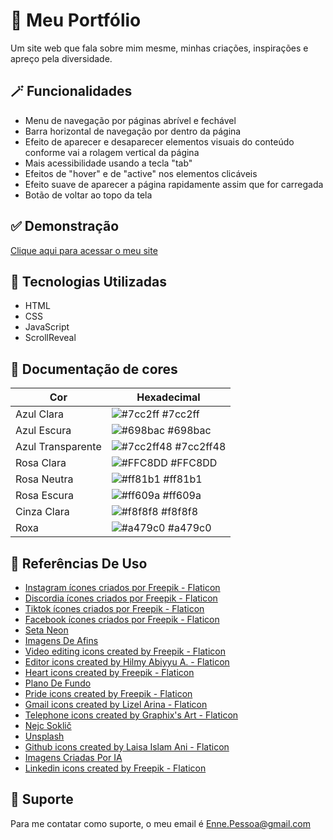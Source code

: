 
# 🌸 Meu Portfólio

 Um site web que fala sobre mim mesme, minhas criações, inspirações e apreço pela diversidade.


## 🪄 Funcionalidades

 - Menu de navegação por páginas abrível e fechável
 - Barra horizontal de navegação por dentro da página 
 - Efeito de aparecer e desaparecer elementos visuais do conteúdo conforme vai a rolagem vertical da página
 - Mais acessibilidade usando a tecla "tab"
 - Efeitos de "hover" e de "active" nos elementos clicáveis
 - Efeito suave de aparecer a página rapidamente assim que for carregada
 - Botão de voltar ao topo da tela


## ✅ Demonstração

 [Clique aqui para acessar o meu site](https://enne-amore.github.io/Portfolio/)


## 🚀 Tecnologias Utilizadas

 - HTML
 - CSS
 - JavaScript
 - ScrollReveal


## 🌈 Documentação de cores

| Cor                  | Hexadecimal                                                              |
| -------------------- | ------------------------------------------------------------------------ |
| Azul Clara           | ![#7cc2ff](https://via.placeholder.com/10/7cc2ff?text=+) #7cc2ff         |
| Azul Escura          | ![#698bac](https://via.placeholder.com/10/698bac?text=+) #698bac         |
| Azul Transparente    | ![#7cc2ff48](https://via.placeholder.com/10/7cc2ff48?text=+) #7cc2ff48   |
| Rosa Clara           | ![#FFC8DD](https://via.placeholder.com/10/FFC8DD?text=+) #FFC8DD         |
| Rosa Neutra          | ![#ff81b1](https://via.placeholder.com/10/ff81b1?text=+) #ff81b1         |
| Rosa Escura          | ![#ff609a](https://via.placeholder.com/10/ff609a?text=+) #ff609a         |
| Cinza Clara          | ![#f8f8f8](https://via.placeholder.com/10/f8f8f8?text=+) #f8f8f8         |
| Roxa                 | ![#a479c0](https://via.placeholder.com/10/a479c0?text=+) #a479c0         |


## 🌟 Referências De Uso

 - [Instagram ícones criados por Freepik - Flaticon](https://www.flaticon.com/br/icones-gratis/instagram)
 - [Discordia ícones criados por Freepik - Flaticon](https://www.flaticon.com/br/icones-gratis/discordia)
 - [Tiktok ícones criados por Freepik - Flaticon](https://www.flaticon.com/br/icones-gratis/tiktok)
 - [Facebook ícones criados por Freepik - Flaticon](https://www.flaticon.com/br/icones-gratis/facebook)
 - [Seta Neon](https://br.pinterest.com/pin/827606869011836550/)
 - [Imagens De Afins](https://www.canva.com/)
 - [Video editing icons created by Freepik - Flaticon](https://www.flaticon.com/free-icons/video-editing)
 - [Editor icons created by Hilmy Abiyyu A. - Flaticon](https://www.flaticon.com/free-icons/editor)
 - [Heart icons created by Freepik - Flaticon](https://www.flaticon.com/free-icons/heart)
 - [Plano De Fundo](https://www.pexels.com/pt-br/)
 - [Pride icons created by Freepik - Flaticon](https://www.flaticon.com/free-icons/pride)
 - [Gmail icons created by Lizel Arina - Flaticon](https://www.flaticon.com/free-icons/gmail)
 - [Telephone icons created by Graphix's Art - Flaticon](https://www.flaticon.com/free-icons/telephone)
 - [Nejc Soklič](https://unsplash.com/@nejc_soklic?utm_source=unsplash&utm_medium=referral&utm_content=creditCopyText)
 - [Unsplash](https://unsplash.com/pt-br/fotografias/wO42Rmamef8?utm_source=unsplash&utm_medium=referral&utm_content=creditCopyText)
 - [Github icons created by Laisa Islam Ani - Flaticon](https://www.flaticon.com/free-icons/github)
 - [Imagens Criadas Por IA](https://www.bing.com/images/create?FORM=GENILP)
 - [Linkedin icons created by Freepik - Flaticon](https://www.flaticon.com/free-icons/linkedin)


## 🔧 Suporte

 Para me contatar como suporte, o meu email é Enne.Pessoa@gmail.com 


